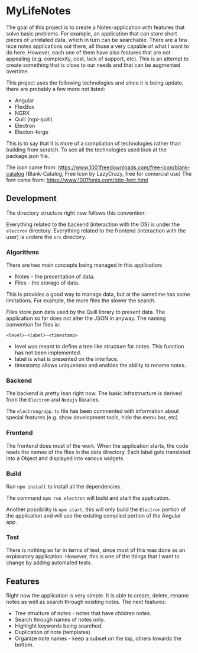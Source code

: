 # MyLifeNotes

The goal of this project is to create a Notes-application with features that solve basic problems. For example, an application that can store short pieces of unrelated data, which in turn can be searchable.  There are a few nice notes applications out there, all those a very capable of what I want to do here. However, each one of them have also features that are not appealing (e.g. complexity, cost, lack of support, etc). This is an attempt to create something that is close to our needs and that can be augmented overtime.

This project uses the following technologies and since it is being update, there are probably a few more not listed:
- Angular 
- FlexBox
- NGRX
- Quill (ngx-quill)
- Electron
- Electon-forge

This is to say that it is more of a compilation of technologies rather than building from scratch. To see all the technologies used look at the package.json file.

The icon came from: https://www.1001freedownloads.com/free-icon/blank-catalog (Blank-Catalog, Free Icon by LazyCrazy, free for comercial use)
The font came from: https://www.1001fonts.com/otto-font.html

## Development 

The directory structure right now follows this convention:

Everything related to the backend (interaction with the OS) is under the `electron` directory. 
Everything related to the frontend (interaction with the user) is undere the `src` directory.

### Algorithms

There are two main concepts being managed in this application: 
- Notes - the presentation of data.
- Files - the storage of data.
 
 This is provides a good way to manage data, but at the sametime has some limitations. For example, the more files the slower the search. 

 Files store json data used by the Quill library to present data. The application so far does not alter the JSON in anyway. 
 The naming convention for files is: 
 
 `<level>-<label>-<timestamp>`

- level was meant to define a tree like structure for notes. This function has not been implemented. 
- label is what is presented on the interface. 
- timestamp allows uniqueness and enables the ability to rename notes. 

### Backend

The backend is pretty lean right now. The basic infrastructure is derived from the `Electron` and `Nodejs` libraries.

The `electrong/app.ts` file has been commented with information about special features (e.g. show development tools, hide the menu bar, etc)

### Frontend

The frontend does most of the work. When the application starts, the code reads the names of the files in the data directory. Each label gets translated into a Object and displayed into various widgets. 

### Build

Run `npm install` to install all the dependencies. 

The command `npm run electron` will build and start the application. 

Another possibility is `npm start`, this will only build the `Electron` portion of the application and will use the existing compiled portion of the Angular app. 

### Test

There is nothing so far in terms of test, since most of this was done as an exploratory application. However, this is one of the things that I want to change by adding automated tests. 

## Features

Right now the application is very simple. It is able to create, delete, rename notes as well as search through existing notes. 
The next features:
- Tree structure of notes - notes that have children notes.
- Search through names of notes only. 
- Highlight keywords being searched. 
- Duplication of note (templates)
- Organize note names - keep a subset on the top, others towards the bottom. 

